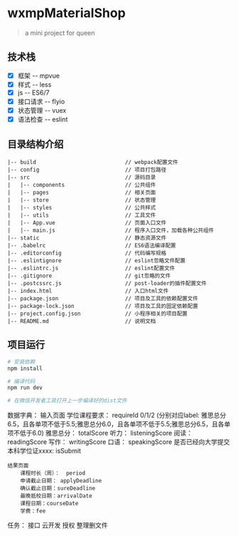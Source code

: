 # wxmpMaterialShop

> a mini project for queen

## 技术栈
- [x] 框架 -- mpvue
- [x] 样式 -- less
- [x] js -- ES6/7
- [x] 接口请求 -- flyio
- [x] 状态管理 -- vuex
- [x] 语法检查 -- eslint

## 目录结构介绍 ##
	|-- build                            // webpack配置文件
	|-- config                           // 项目打包路径
	|-- src                              // 源码目录
	|   |-- components                   // 公共组件
	|   |-- pages                        // 相关页面
	|   |-- store                        // 状态管理
	|   |-- styles                       // 公共样式
	|   |-- utils                        // 工具文件
	|   |-- App.vue                      // 页面入口文件
	|   |-- main.js                      // 程序入口文件，加载各种公共组件
	|-- static                           // 静态资源文件
	|-- .babelrc                         // ES6语法编译配置
	|-- .editorconfig                    // 代码编写规格
	|-- .eslintignore                    // eslint忽略文件配置
	|-- .eslintrc.js                     // eslint配置文件
	|-- .gitignore                       // git忽略的文件
	|-- .postcssrc.js                    // post-loader的插件配置文件
	|-- index.html                       // 入口html文件
	|-- package.json                     // 项目及工具的依赖配置文件
	|-- package-lock.json                // 项目及工具的固定依赖配置
	|-- project.config.json              // 小程序相关的项目配置
	|-- README.md                        // 说明文档

## 项目运行

``` bash
# 安装依赖
npm install

# 编译代码
npm run dev

# 在微信开发者工具打开上一步编译好的dist文件

```
数据字典：
	输入页面
		学位课程要求： requireId   0/1/2 (分别对应label: 雅思总分6.5，且各单项不低于5.5;雅思总分6.0，且各单项不低于5.5;雅思总分6.5，且各单项不低于6.0)
		雅思总分： totalScore
		听力： listeningScore
		阅读： readingScore
		写作： writingScore
		口语： speakingScore
		是否已经向大学提交本科学位证xxxx: isSubmit

	结果页面
		课程时长（周）：  period
		申请截止日期： applyDeadline
		确认截止日期：sureDeadline
		最晚抵校日期：arrivalDate
		课程日期：courseDate
		学费：fee
		
	
任务：
	  接口 云开发 授权 整理删文件